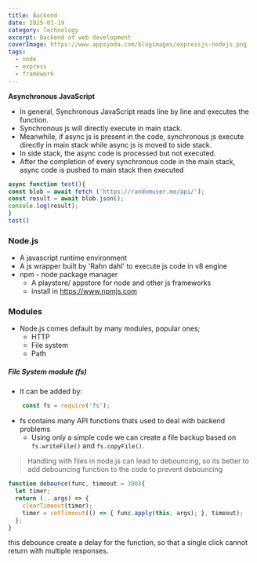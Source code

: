 ```yaml
---
title: Backend
date: 2025-01-19
category: Technology
excerpt: Backend of web development
coverImage: https://www.appsyoda.com/blogimages/expressjs-nodejs.png
tags:
  - node
  - express
  - framework
---
```

**Asynchronous JavaScript**
- In general, Synchronous JavaScript reads line by line and executes the function. 
- Synchronous js will directly execute in main stack. 
- Meanwhile, if async js is present in the code, synchronous js execute directly in main stack while async js is moved to side stack.
- In side stack, the async code is processed but not executed.
- After the completion of every synchronous code in the main stack, async code is pushed to main stack then executed 

```javascript
async function test(){
const blob = await fetch ('https://randomuser.me/api/');
const result = await blob.json();
console.log(result);
}
test()

```

### Node.js 
- A javascript runtime environment
- A js wrapper built by 'Rahn dahl' to execute js code in v8 engine
- npm - node package manager 
	- A playstore/ appstore for node and other js frameworks
	- install in https://www.npmjs.com

### Modules
- Node.js comes default by many modules, popular ones;
	- HTTP
	- File system
	-  Path
##### File System module (fs)
- It can be added by:
```javascript
	const fs = require('fs');
```
- fs contains many API functions thats used to deal with backend problems
	- Using only a simple code we can create a file backup based on `fs.writeFile()` and `fs.copyFile()`.
> Handling with files in node.js can lead to debouncing, so its better to add debouncing function to the code to prevent debouncing 

```js
function debounce(func, timeout = 300){
  let timer;
  return (...args) => {
    clearTimeout(timer);
    timer = setTimeout(() => { func.apply(this, args); }, timeout);
  };
}
```
this debounce create a delay for the function, so that a single click cannot return with multiple responses. 
